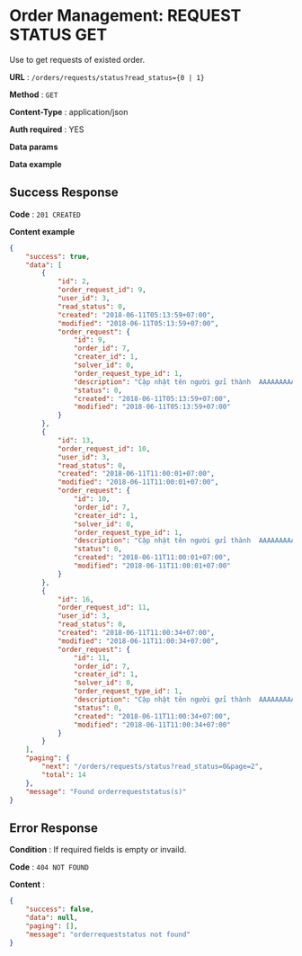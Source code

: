 # Order Management: REQUEST STATUS GET

Use to get requests of existed order.

**URL** : `/orders/requests/status?read_status={0 | 1}`

**Method** : `GET`

**Content-Type** : application/json

**Auth required** : YES

**Data params**

**Data example**

## Success Response

**Code** : `201 CREATED`

**Content example**

```json
{
    "success": true,
    "data": [
        {
            "id": 2,
            "order_request_id": 9,
            "user_id": 3,
            "read_status": 0,
            "created": "2018-06-11T05:13:59+07:00",
            "modified": "2018-06-11T05:13:59+07:00",
            "order_request": {
                "id": 9,
                "order_id": 7,
                "creater_id": 1,
                "solver_id": 0,
                "order_request_type_id": 1,
                "description": "Cập nhật tên người gửi thành  AAAAAAAAAAA",
                "status": 0,
                "created": "2018-06-11T05:13:59+07:00",
                "modified": "2018-06-11T05:13:59+07:00"
            }
        },
        {
            "id": 13,
            "order_request_id": 10,
            "user_id": 3,
            "read_status": 0,
            "created": "2018-06-11T11:00:01+07:00",
            "modified": "2018-06-11T11:00:01+07:00",
            "order_request": {
                "id": 10,
                "order_id": 7,
                "creater_id": 1,
                "solver_id": 0,
                "order_request_type_id": 1,
                "description": "Cập nhật tên người gửi thành  AAAAAAAAAAA",
                "status": 0,
                "created": "2018-06-11T11:00:01+07:00",
                "modified": "2018-06-11T11:00:01+07:00"
            }
        },
        {
            "id": 16,
            "order_request_id": 11,
            "user_id": 3,
            "read_status": 0,
            "created": "2018-06-11T11:00:34+07:00",
            "modified": "2018-06-11T11:00:34+07:00",
            "order_request": {
                "id": 11,
                "order_id": 7,
                "creater_id": 1,
                "solver_id": 0,
                "order_request_type_id": 1,
                "description": "Cập nhật tên người gửi thành  AAAAAAAAAAA",
                "status": 0,
                "created": "2018-06-11T11:00:34+07:00",
                "modified": "2018-06-11T11:00:34+07:00"
            }
        }
    ],
    "paging": {
        "next": "/orders/requests/status?read_status=0&page=2",
        "total": 14
    },
    "message": "Found orderrequeststatus(s)"
}
```

## Error Response

**Condition** : If required fields is empty or invaild.

**Code** : `404 NOT FOUND`

**Content** :

```json
{
    "success": false,
    "data": null,
    "paging": [],
    "message": "orderrequeststatus not found"
}
```